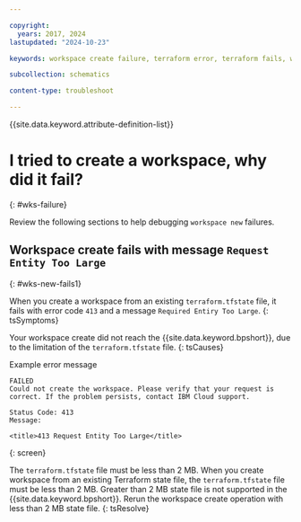 ```yaml
---

copyright:
  years: 2017, 2024
lastupdated: "2024-10-23"

keywords: workspace create failure, terraform error, terraform fails, workspace fails

subcollection: schematics

content-type: troubleshoot

---
```


{{site.data.keyword.attribute-definition-list}}

# I tried to create a workspace, why did it fail? 
{: #wks-failure}

Review the following sections to help debugging `workspace new` failures. 

## Workspace create fails with message `Request Entity Too Large`
{: #wks-new-fails1}

When you create a workspace from an existing `terraform.tfstate` file, it fails with error code `413` and a message `Required Entiry Too Large`.
{: tsSymptoms}

Your workspace create did not reach the {{site.data.keyword.bpshort}}, due to the limitation of the `terraform.tfstate` file.
{: tsCauses}

Example error message

```text
FAILED
Could not create the workspace. Please verify that your request is correct. If the problem persists, contact IBM Cloud support.

Status Code: 413
Message:

<title>413 Request Entity Too Large</title>
```
{: screen}

The `terraform.tfstate` file must be less than 2 MB. When you create workspace from an existing Terraform state file, the `terraform.tfstate` file must be less than 2 MB. Greater than 2 MB state file is not supported in the {{site.data.keyword.bpshort}}. Rerun the workspace create operation with less than 2 MB state file.
{: tsResolve}

